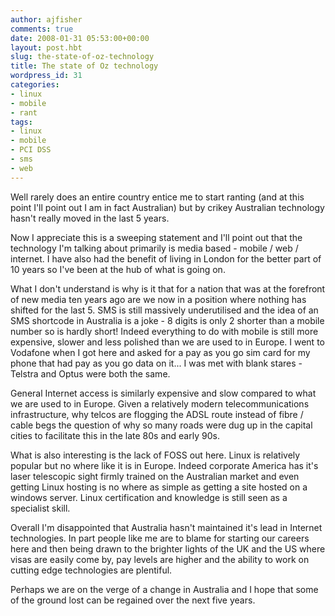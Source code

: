```yaml
---
author: ajfisher
comments: true
date: 2008-01-31 05:53:00+00:00
layout: post.hbt
slug: the-state-of-oz-technology
title: The state of Oz technology
wordpress_id: 31
categories:
- linux
- mobile
- rant
tags:
- linux
- mobile
- PCI DSS
- sms
- web
---
```


Well rarely does an entire country entice me to start ranting (and at this point I'll point out I am in fact Australian) but by crikey Australian technology hasn't really moved in the last 5 years.

Now I appreciate this is a sweeping statement and I'll point out that the technology I'm talking about primarily is media based - mobile / web / internet. I have also had the benefit of living in London for the better part of 10 years so I've been at the hub of what is going on.

What I don't understand is why is it that for a nation that was at the forefront of new media ten years ago are we now in a position where nothing has shifted for the last 5. SMS is still massively underutilised and the idea of an SMS shortcode in Australia is a joke - 8 digits is only 2 shorter than a mobile number so is hardly short! Indeed everything to do with mobile is still more expensive, slower and less polished than we are used to in Europe. I went to Vodafone when I got here and asked for a pay as you go sim card for my phone that had pay as you go data on it... I was met with blank stares - Telstra and Optus were both the same.

General Internet access is similarly expensive and slow compared to what we are used to in Europe. Given a relatively modern telecommunications infrastructure, why telcos are flogging the ADSL route instead of fibre / cable begs the question of why so many roads were dug up in the capital cities to facilitate this in the late 80s and early 90s.

What is also interesting is the lack of FOSS out here. Linux is relatively popular but no where like it is in Europe. Indeed corporate America has it's laser telescopic sight firmly trained on the Australian market and even getting Linux hosting is no where as simple as getting a site hosted on a windows server. Linux certification and knowledge is still seen as a specialist skill.

Overall I'm disappointed that Australia hasn't maintained it's lead in Internet technologies. In part people like me are to blame for starting our careers here and then being drawn to the brighter lights of the UK and the US where visas are easily come by, pay levels are higher and the ability to work on cutting edge technologies are plentiful.

Perhaps we are on the verge of a change in Australia and I hope that some of the ground lost can be regained over the next five years.
